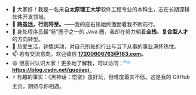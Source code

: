 - 👋 大家好！我是一名来自**太原理工大学**软件工程专业的本科生，志在长期深耕软件开发领域。
- 👀 **路虽远，行则将至。**——我的座右铭始终激励着我不断前行。
- 🌱 身处程序员最“卷”圈子之一的 Java 圈，我却在努力朝着**全栈、复合型人才**的方向转型。
- 💞️ 热爱生活，钟情运动，对自己所处的行业与当下从事的事业满怀热忱。
- 📫 若有交流意向，欢迎致信 **17200606763@163.com。**
- 😄 很高兴认识大家！更多地了解我，可以访问：<svg t="1724814404246" class="icon" viewBox="0 0 1496 1024" version="1.1" xmlns="http://www.w3.org/2000/svg" p-id="5213" width="16" height="16"><path d="M329.563218 659.126437c43.157088-39.233716 62.773946-94.16092 58.850575-149.088123 3.923372-43.157088-11.770115-86.314176-39.233716-117.701149-23.54023-19.616858-51.003831-31.386973-82.390805-31.386973 27.463602-11.770115 47.08046-31.386973 58.850575-58.850575 19.616858-35.310345 31.386973-78.467433 31.386973-121.624521C360.950192 129.471264 345.256705 78.467433 309.94636 39.233716c-39.233716-27.463602-86.314176-39.233716-133.394636-39.233716H0v721.900383h180.475096c54.927203 3.923372 109.854406-19.616858 149.088122-62.773946zM58.850575 58.850575h117.701149c66.697318 0 117.701149 54.927203 117.70115 121.624521 0 39.233716-15.693487 82.390805-35.310345 113.777778-19.616858 27.463602-51.003831 39.233716-82.390805 35.310344h-117.701149V58.850575z m31.386973 329.563218h90.237548c94.16092 0 149.088123 51.003831 149.088122 121.624521 0 31.386973-11.770115 62.773946-31.386973 90.237548-27.463602 35.310345-74.544061 58.850575-117.701149 58.850575h-117.70115V388.413793h27.463602zM478.651341 0h58.850575v721.900383h-58.850575V0z m482.574713 655.203065c39.233716-51.003831 54.927203-109.854406 54.927203-172.628352 3.923372-62.773946-15.693487-125.547893-51.003832-176.551724-31.386973-43.157088-82.390805-66.697318-137.318007-62.773947-54.927203-3.923372-109.854406 23.54023-145.164751 66.697318-39.233716 51.003831-58.850575 113.777778-54.927203 176.551724-3.923372 62.773946 15.693487 125.547893 51.003831 176.551724 35.310345 43.157088 86.314176 66.697318 137.318008 62.773947 58.850575-3.923372 109.854406-27.463602 145.164751-70.62069z m-274.636016-176.551724c-3.923372-47.08046 11.770115-94.16092 35.310345-133.394636 23.54023-27.463602 62.773946-47.08046 102.007663-47.08046s74.544061 15.693487 98.084291 47.08046c47.08046 82.390805 47.08046 184.398467 0 266.789272-23.54023 31.386973-58.850575 47.08046-98.084291 47.08046s-74.544061-15.693487-98.084291-47.08046c-31.386973-39.233716-43.157088-86.314176-39.233717-133.394636zM1490.881226 749.363985v-510.038315h-58.850575v58.850575c-27.463602-43.157088-78.467433-66.697318-129.471264-58.850575-51.003831-3.923372-105.931034 19.616858-137.318008 58.850575-39.233716 51.003831-58.850575 113.777778-58.850574 180.475096 0 54.927203 23.54023 109.854406 58.850574 149.088123 27.463602 39.233716 70.62069 58.850575 117.70115 58.850574 51.003831 3.923372 102.007663-15.693487 133.394636-58.850574l15.693486-31.386974V745.440613c0 39.233716-11.770115 78.467433-27.463601 113.777778l-35.310345 43.157088c-66.697318 39.233716-153.011494 39.233716-219.708812 0-113.777778-54.927203-333.48659-51.003831-372.720307 90.237548l58.850575 31.386973c19.616858-39.233716 51.003831-70.62069 90.237548-90.237548 23.54023-11.770115 141.241379 3.923372 188.321839 23.54023 11.770115 7.846743 27.463602 11.770115 43.157088 15.693487h7.846743c27.463602 7.846743 58.850575 15.693487 90.237548 15.693486 149.088123 0 235.402299-58.850575 235.402299-239.32567z m-94.160919-168.704981c-27.463602 27.463602-62.773946 47.08046-102.007663 51.003831-39.233716-3.923372-74.544061-19.616858-102.007663-51.003831-23.54023-31.386973-35.310345-70.62069-31.386973-109.854406-3.923372-43.157088 7.846743-86.314176 35.310344-125.547893 23.54023-31.386973 62.773946-47.08046 98.084292-47.08046s74.544061 11.770115 102.007663 35.310345c19.616858 35.310345 31.386973 74.544061 35.310344 113.777778v31.386973c0 39.233716-11.770115 74.544061-35.310344 102.007663z" fill="#2d8cf0" p-id="5214"></path></svg>**https://blog.csdn.net/guojiaqi_**
- ⚡ 有趣的事实：《黑神话：悟空》虽好玩，但难度着实不低。这是我的 GitHub 主页，期待与你相遇。
